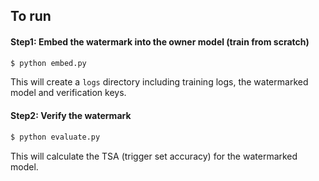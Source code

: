 ## To run

#### Step1: Embed the watermark into the owner model (train from scratch) 

```python
$ python embed.py 
```
This will create a `logs` directory including training logs, the watermarked model and verification keys. 


#### Step2: Verify the watermark

```python
$ python evaluate.py 
```
This will calculate the TSA (trigger set accuracy) for the watermarked model. 
